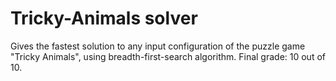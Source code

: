 # Tricky-Animals solver
Gives the fastest solution to any input configuration of the puzzle game "Tricky Animals", using breadth-first-search algorithm.
Final grade: 10 out of 10.
